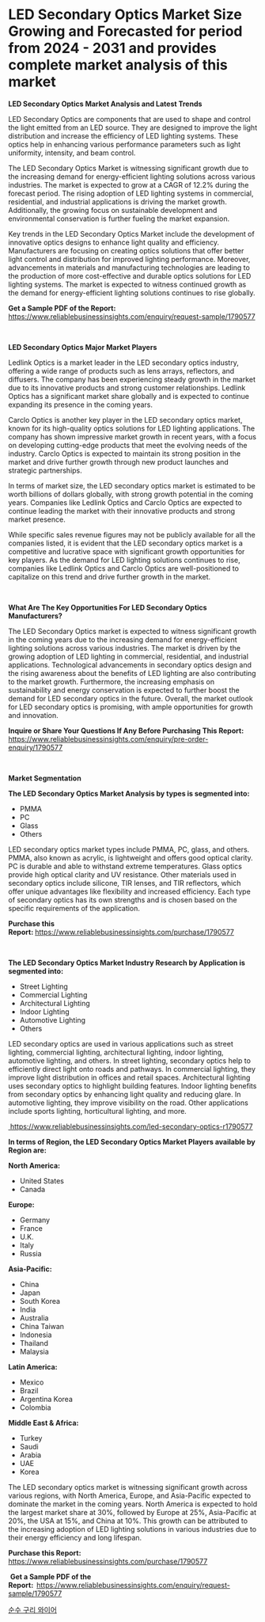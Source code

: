 <p><h1>LED Secondary Optics Market Size Growing and Forecasted for period from 2024 - 2031 and provides complete market analysis of this market</h1></p><p><strong>LED Secondary Optics Market Analysis and Latest Trends</strong></p>
<p><p>LED Secondary Optics are components that are used to shape and control the light emitted from an LED source. They are designed to improve the light distribution and increase the efficiency of LED lighting systems. These optics help in enhancing various performance parameters such as light uniformity, intensity, and beam control.</p><p>The LED Secondary Optics Market is witnessing significant growth due to the increasing demand for energy-efficient lighting solutions across various industries. The market is expected to grow at a CAGR of 12.2% during the forecast period. The rising adoption of LED lighting systems in commercial, residential, and industrial applications is driving the market growth. Additionally, the growing focus on sustainable development and environmental conservation is further fueling the market expansion.</p><p>Key trends in the LED Secondary Optics Market include the development of innovative optics designs to enhance light quality and efficiency. Manufacturers are focusing on creating optics solutions that offer better light control and distribution for improved lighting performance. Moreover, advancements in materials and manufacturing technologies are leading to the production of more cost-effective and durable optics solutions for LED lighting systems. The market is expected to witness continued growth as the demand for energy-efficient lighting solutions continues to rise globally.</p></p>
<p><strong>Get a Sample PDF of the Report:&nbsp;</strong> <a href="https://www.reliablebusinessinsights.com/enquiry/request-sample/1790577">https://www.reliablebusinessinsights.com/enquiry/request-sample/1790577</a></p>
<p>&nbsp;</p>
<p><strong>LED Secondary Optics Major Market Players</strong></p>
<p><p>Ledlink Optics is a market leader in the LED secondary optics industry, offering a wide range of products such as lens arrays, reflectors, and diffusers. The company has been experiencing steady growth in the market due to its innovative products and strong customer relationships. Ledlink Optics has a significant market share globally and is expected to continue expanding its presence in the coming years.</p><p>Carclo Optics is another key player in the LED secondary optics market, known for its high-quality optics solutions for LED lighting applications. The company has shown impressive market growth in recent years, with a focus on developing cutting-edge products that meet the evolving needs of the industry. Carclo Optics is expected to maintain its strong position in the market and drive further growth through new product launches and strategic partnerships.</p><p>In terms of market size, the LED secondary optics market is estimated to be worth billions of dollars globally, with strong growth potential in the coming years. Companies like Ledlink Optics and Carclo Optics are expected to continue leading the market with their innovative products and strong market presence.</p><p>While specific sales revenue figures may not be publicly available for all the companies listed, it is evident that the LED secondary optics market is a competitive and lucrative space with significant growth opportunities for key players. As the demand for LED lighting solutions continues to rise, companies like Ledlink Optics and Carclo Optics are well-positioned to capitalize on this trend and drive further growth in the market.</p></p>
<p>&nbsp;</p>
<p><strong>What Are The Key Opportunities For LED Secondary Optics Manufacturers?</strong></p>
<p><p>The LED Secondary Optics market is expected to witness significant growth in the coming years due to the increasing demand for energy-efficient lighting solutions across various industries. The market is driven by the growing adoption of LED lighting in commercial, residential, and industrial applications. Technological advancements in secondary optics design and the rising awareness about the benefits of LED lighting are also contributing to the market growth. Furthermore, the increasing emphasis on sustainability and energy conservation is expected to further boost the demand for LED secondary optics in the future. Overall, the market outlook for LED secondary optics is promising, with ample opportunities for growth and innovation.</p></p>
<p><strong>Inquire or Share Your Questions If Any Before Purchasing This Report:</strong> <a href="https://www.reliablebusinessinsights.com/enquiry/pre-order-enquiry/1790577">https://www.reliablebusinessinsights.com/enquiry/pre-order-enquiry/1790577</a></p>
<p>&nbsp;</p>
<p><strong>Market Segmentation</strong></p>
<p><strong>The LED Secondary Optics Market Analysis by types is segmented into:</strong></p>
<p><ul><li>PMMA</li><li>PC</li><li>Glass</li><li>Others</li></ul></p>
<p><p>LED secondary optics market types include PMMA, PC, glass, and others. PMMA, also known as acrylic, is lightweight and offers good optical clarity. PC is durable and able to withstand extreme temperatures. Glass optics provide high optical clarity and UV resistance. Other materials used in secondary optics include silicone, TIR lenses, and TIR reflectors, which offer unique advantages like flexibility and increased efficiency. Each type of secondary optics has its own strengths and is chosen based on the specific requirements of the application.</p></p>
<p><strong>Purchase this Report:&nbsp;</strong><a href="https://www.reliablebusinessinsights.com/purchase/1790577">https://www.reliablebusinessinsights.com/purchase/1790577</a></p>
<p>&nbsp;</p>
<p><strong>The LED Secondary Optics Market Industry Research by Application is segmented into:</strong></p>
<p><ul><li>Street Lighting</li><li>Commercial Lighting</li><li>Architectural Lighting</li><li>Indoor Lighting</li><li>Automotive Lighting</li><li>Others</li></ul></p>
<p><p>LED secondary optics are used in various applications such as street lighting, commercial lighting, architectural lighting, indoor lighting, automotive lighting, and others. In street lighting, secondary optics help to efficiently direct light onto roads and pathways. In commercial lighting, they improve light distribution in offices and retail spaces. Architectural lighting uses secondary optics to highlight building features. Indoor lighting benefits from secondary optics by enhancing light quality and reducing glare. In automotive lighting, they improve visibility on the road. Other applications include sports lighting, horticultural lighting, and more.</p></p>
<p><a href="https://www.reliablebusinessinsights.com/led-secondary-optics-r1790577">&nbsp;https://www.reliablebusinessinsights.com/led-secondary-optics-r1790577</a></p>
<p><strong>In terms of Region, the LED Secondary Optics Market Players available by Region are:</strong></p>
<p>
    <p> <strong> North America: </strong>
        <ul>
            <li>United States</li>
            <li>Canada</li>
        </ul>
        </p> 
    <p> <strong> Europe: </strong>
        <ul>
            <li>Germany</li>
            <li>France</li>
            <li>U.K.</li>
            <li>Italy</li>
            <li>Russia</li>
        </ul>
        </p> 
    <p> <strong> Asia-Pacific: </strong>
        <ul>
            <li>China</li>
            <li>Japan</li>
            <li>South Korea</li>
            <li>India</li>
            <li>Australia</li>
            <li>China Taiwan</li>
            <li>Indonesia</li>
            <li>Thailand</li>
            <li>Malaysia</li>
        </ul>
        </p> 
    <p> <strong> Latin America: </strong>
        <ul>
            <li>Mexico</li>
            <li>Brazil</li>
            <li>Argentina Korea</li>
            <li>Colombia</li>
        </ul>
        </p> 
    <p> <strong> Middle East & Africa: </strong>
        <ul>
            <li>Turkey</li>
            <li>Saudi</li>
            <li>Arabia</li>
            <li>UAE</li>
            <li>Korea</li>
        </ul>
    </p>
    </p>
<p><p>The LED secondary optics market is witnessing significant growth across various regions, with North America, Europe, and Asia-Pacific expected to dominate the market in the coming years. North America is expected to hold the largest market share at 30%, followed by Europe at 25%, Asia-Pacific at 20%, the USA at 15%, and China at 10%. This growth can be attributed to the increasing adoption of LED lighting solutions in various industries due to their energy efficiency and long lifespan.</p></p>
<p><strong>Purchase this Report: </strong><a href="https://www.reliablebusinessinsights.com/purchase/1790577">https://www.reliablebusinessinsights.com/purchase/1790577</a></p>
<p>&nbsp;<strong>Get a Sample PDF of the Report:&nbsp;&nbsp;</strong><a href="https://www.reliablebusinessinsights.com/enquiry/request-sample/1790577">https://www.reliablebusinessinsights.com/enquiry/request-sample/1790577</a></p>
<p><strong></strong></p>
<p><p><a href="https://github.com/vss5505pa7z1p/Market-Research-Report-List-3/blob/main/907756541393.md">순수 구리 와이어</a></p></p>